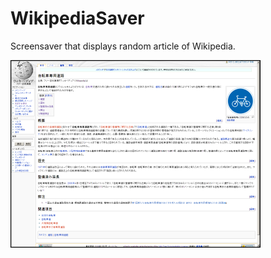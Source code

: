 # WikipediaSaver

Screensaver that displays random article of Wikipedia.

![WikipediaSaver](WikipediaSaver.png)

